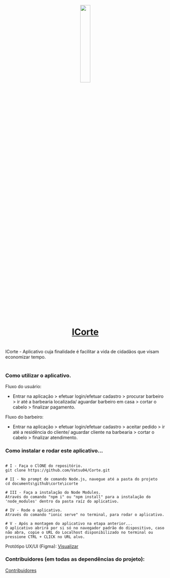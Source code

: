 
<br/>

<div align="center">
 <a href="https://corte-tau.vercel.app/">
  <img src="https://i.ibb.co/v3RHJsX/logoblack.png" width="25%" /> <h1>ICorte</h1>
 </a>
</div>

<br/>
ICorte - Aplicativo cuja finalidade é facilitar a vida de cidadãos que visam economizar tempo.<br/>
<br/>

### Como utilizar o aplicativo.

Fluxo do usuário:<br/>
- Entrar na aplicação > efetuar login/efetuar cadastro > procurar barbeiro > ir até a barbearia localizada/ aguardar barbeiro em casa > cortar o cabelo > finalizar pagamento.<br/>

Fluxo do barbeiro:<br/>
- Entrar na aplicação > efetuar login/efetuar cadastro > aceitar pedido > ir até a residência do cliente/ aguardar cliente na barbearia > cortar o cabelo > finalizar atendimento.<br/>

### Como instalar e rodar este aplicativo...

```Todos os passos são utilizando GitHub Desktop e Prompt de comando Node.js

# I - Faça o ClONE do repositório.
git clone https://github.com/Vatsu04/Corte.git

# II - No prompt de comando Node.js, navegue até a pasta do projeto
cd documents\github\corte\icorte

# III - Faça a instalação do Node Modules.
Através do comando "npm i" ou "npm install" para a instalação do 'node_modules' dentro da pasta raíz do aplicativo.

# IV - Rode o aplicativo.
Através do comando "ionic serve" no terminal, para rodar o aplicativo.

# V - Após a montagem do aplicativo na etapa anterior...
O aplicativo abrirá por si só no navegador padrão do dispositivo, caso não abra, copie o URL do Localhost disponibilizado no terminal ou pressione CTRL + CLICK no URL alvo.
```


Protótipo UX/UI (Figma): <a href="https://www.figma.com/file/jEHOwqNvHi7HUm7TvRkgmI/Untitled?type=design&node-id=0%3A1&mode=design&t=7ym5Mj8GVH1iBDHx-1">Visualizar</a> 



### Contribuidores (em todas as dependências do projeto): 

<a href="https://github.com/Vatsu04/Corte/graphs/contributors">Contribuidores</a> 

